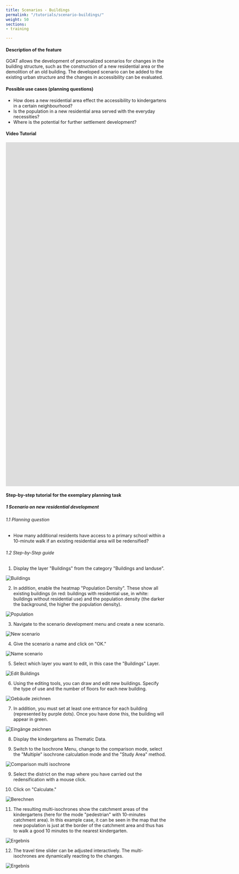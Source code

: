 ```yaml
---
title: Scenarios - Buildings
permalink: "/tutorials/scenario-buildings/"
weight: 50
sections:
- training

---
```

#### Description of the feature

GOAT allows the development of personalized scenarios for changes in the building structure, such as the construction of a new residential area or the demolition of an old building. The developed scenario can be added to the existing urban structure and the changes in accessibility can be evaluated.

#### Possible use cases (planning questions)

* How does a new residential area effect the accessibility to kindergartens in a certain neighbourhood?
* Is the population in a new residential area served with the everyday necessities?
* Where is the potential for further settlement development?

#### Video Tutorial

<iframe class="embed-responsive-item" src="https://player.vimeo.com/video/754585702" frameborder="0" webkitallowfullscreen mozallowfullscreen allowfullscreen data-uk-responsive width="1920" height="1080"></iframe>

#### Step-by-step tutorial for the exemplary planning task

##### 1 Scenario on new residential development

###### 1.1 Planning question

* How many additional residents have access to a primary school within a 10-minute walk if an existing residential area will be redensified?

###### 1.2 Step-by-Step guide

1. Display the layer "Buildings" from the category "Buildings and landuse".

<img src="/images/tutorials/Scenario_buildings/Scenarios_buildings_1.2.1_eng.webp" alt="Buildings"/>

2. In addition, enable the heatmap "Population Density". These show all existing buildings (in red: buildings with residential use, in white: buildings without residential use) and the population density (the darker the background, the higher the population density).

<img src="/images/tutorials/Scenario_buildings/Scenarios_buildings_1.2.2_eng.webp" alt="Population"/>

3. Navigate to the scenario development menu and create a new scenario.

<img src="/images/tutorials/Scenario_buildings/Scenarios_buildings_1.2.3_eng.webp" alt="New scenario" style="max-height:280px;"/>

4. Give the scenario a name and click on "OK."

<img src="/images/tutorials/Scenario_buildings/Scenarios_buildings_1.2.4_eng.webp" alt="Name scenario" style="max-height:200px;"/>

5. Select which layer you want to edit, in this case the "Buildings" Layer.

<img src="/images/tutorials/Scenario_buildings/Scenarios_buildings_1.2.5_eng.webp" alt="Edit Buildings" style="max-height:250px;"/>

6. Using the editing tools, you can draw and edit new buildings. Specify the type of use and the number of floors for each new building. 

<img src="/images/tutorials/Scenario_buildings/Scenarios_buildings_1.2.6_eng.webp" alt="Gebäude zeichnen" />

7. In addition, you must set at least one entrance for each building (represented by purple dots). Once you have done this, the building will appear in green.
   
<img src="/images/tutorials/Scenario_buildings/Scenarios_buildings_1.2.6_green_eng.webp" alt="Eingänge zeichnen" />

8. Display the kindergartens as Thematic Data.
   
9.  Switch to the Isochrone Menu, change to the comparison mode, select the "Multiple" isochrone calculation mode and the "Study Area" method.

<img src="/images/tutorials/Scenario_buildings/Scenarios_buildings_1.2.8_eng.webp" alt="Comparison multi isochrone" style="max-height:400px;"/>

9. Select the district on the map where you have carried out the redensification with a mouse click.
    
10. Click on "Calculate."

<img src="/images/tutorials/Scenario_buildings/Scenarios_buildings_1.2.9and10_eng.webp" alt="Berechnen" style="max-height:310px;"/>

11.  The resulting multi-isochrones show the catchment areas of the kindergartens (here for the mode "pedestrian" with 10-minutes catchment area). In this example case, it can be seen in the map that the new population is just at the border of the catchment area and thus has to walk a good 10 minutes to the nearest kindergarten.

<img src="/images/tutorials/Scenario_buildings/Scenarios_buildings_1.2.11_result10min_eng.webp" alt="Ergebnis" />

12. The travel time slider can be adjusted interactively. The multi-isochrones are dynamically reacting to the changes. 

<img src="/images/tutorials/Scenario_buildings/Scenarios_buildings_1.2.11_result5min_eng.webp" alt="Ergebnis" />